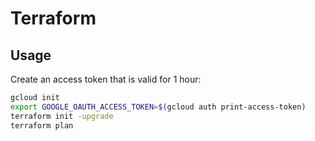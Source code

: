 # Terraform

## Usage

Create an access token that is valid for 1 hour:

```sh
gcloud init
export GOOGLE_OAUTH_ACCESS_TOKEN=$(gcloud auth print-access-token)
terraform init -upgrade
terraform plan
```